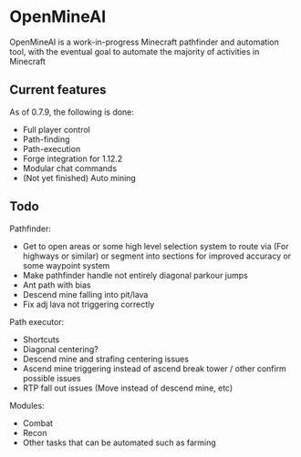 # OpenMineAI

OpenMineAI is a work-in-progress Minecraft pathfinder and automation tool, with the eventual goal to automate the majority of activities in Minecraft

## Current features

As of 0.7.9, the following is done:

- Full player control
- Path-finding
- Path-execution
- Forge integration for 1.12.2
- Modular chat commands
- (Not yet finished) Auto mining

## Todo

Pathfinder:
- Get to open areas or some high level selection system to route via (For highways or similar) or segment into sections for improved accuracy or some waypoint system
- Make pathfinder handle not entirely diagonal parkour jumps
- Ant path with bias
- Descend mine falling into pit/lava
- Fix adj lava not triggering correctly

Path executor:
- Shortcuts
- Diagonal centering?
- Descend mine and strafing centering issues
- Ascend mine triggering instead of ascend break tower / other confirm possible issues
- RTP fall out issues (Move instead of descend mine, etc)

Modules:
- Combat
- Recon
- Other tasks that can be automated such as farming 
